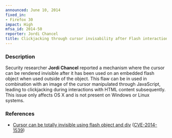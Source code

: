```yaml
---
announced: June 10, 2014
fixed_in:
- Firefox 30
impact: High
mfsa_id: 2014-50
reporter: Jordi Chancel
title: Clickjacking through cursor invisability after Flash interaction
---
```


<h3>Description</h3>

<p>Security researcher <strong>Jordi Chancel</strong> reported a mechanism where
the cursor can be rendered invisible after it has been used on an embedded flash
object when used outside of the object. This flaw can be in used in combination
with an image of the cursor manipulated through JavaScript, leading to
clickjacking during interactions with HTML content subsequently. This issue only
affects OS X and is not present on Windows or Linux systems. 
</p>


<h3>References</h3>

<ul>
  <li><a href="https://bugzilla.mozilla.org/show_bug.cgi?id=995603">
       Cursor can be totally invisible using flash object and div</a> (<a href="http://cve.mitre.org/cgi-bin/cvename.cgi?name=CVE-2014-1539" class="ex-ref">CVE-2014-1539</a>)</li>
</ul>



